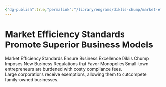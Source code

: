 ```yaml
---
{"dg-publish":true,"permalink":"/library/engrams/diklis-chump/market-efficiency-standards-promote-superior-business-models/","tags":["DC/Monopoly","DC/AS2"]}
---
```


# Market Efficiency Standards Promote Superior Business Models
Market Efficiency Standards Ensure Business Excellence
Diklis Chump Imposes New Business Regulations that Favor Monopolies
	Small-town entrepreneurs are burdened with costly compliance fees.  
	Large corporations receive exemptions, allowing them to outcompete family-owned businesses.
